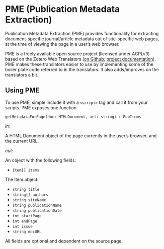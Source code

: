 # PME (Publication Metadata Extraction)

Publication Metadata Extraction (PME) provides functionality for extracting document-specific journal/article metadata out of site-specific web pages, at the time of viewing the page in a user’s web browser.

PME is a freely available open source project (licensed under AGPLv3) based on the Zotero Web Translators ([on Github](https://github.com/zotero/translators); [project documentation](http://www.zotero.org/support/dev/translators)). PME makes these translators easier to use by implementing some of the boiler plate code referred to in the translators. It also adds/improves on the translators a bit.

## Using PME

To use PME, simple include it with a `<script>` tag and call it from your scripts. PME exposes one function:

`getMetadataForPage(doc: HTMLDocument, url: string) : PubItems`

_in:_

A  HTML Document object of the page currently in the user’s browser, and the
current URL.

_out:_

An object with the following fields:

* `Item[] items`

The Item object:

* `string title`
* `string[] authors`
* `string siteName`
* `string publicationName`
* `string publicationDate`
* `int startPage`
* `int endPage`
* `int issue`
* `string docURL`

All fields are optional and dependent on the source page.
